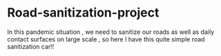 # Road-sanitization-project
In this pandemic situation , we need to sanitize our roads as well as daily contact surfaces on large scale , so here I have this quite simple road sanitization car!!
